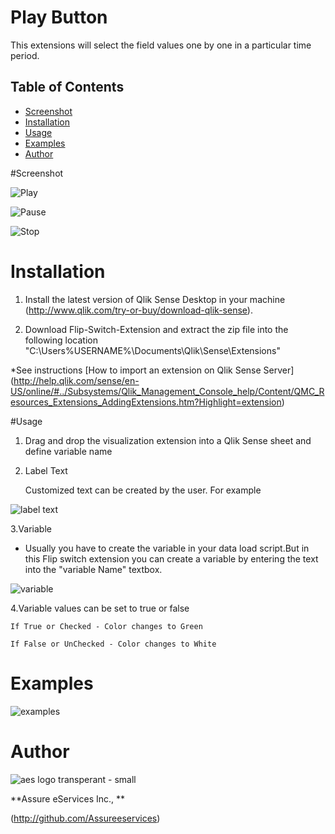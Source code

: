 # Play Button

This extensions will select the field values one by one in a particular time period.

## Table of Contents
* [Screenshot](#screenshot)
* [Installation](#installation)
* [Usage](#usage)
* [Examples](#Examples)
* [Author](#author)



#Screenshot

![Play](https://user-images.githubusercontent.com/18327523/33879680-30c473ce-df55-11e7-8b91-86b27fd19bf0.png)

![Pause](https://user-images.githubusercontent.com/18327523/33879715-4b289470-df55-11e7-8eea-466a90f044b4.png)

![Stop](https://user-images.githubusercontent.com/18327523/33879733-5ab1c52e-df55-11e7-92bf-7d651eecb987.png)


# Installation

1. Install the latest version of Qlik Sense Desktop in your machine (http://www.qlik.com/try-or-buy/download-qlik-sense).

2. Download Flip-Switch-Extension and extract the zip file into the following location "C:\Users\%USERNAME%\Documents\Qlik\Sense\Extensions\"

*See instructions 
[How to import an extension on Qlik Sense Server]
(http://help.qlik.com/sense/en-US/online/#../Subsystems/Qlik_Management_Console_help/Content/QMC_Resources_Extensions_AddingExtensions.htm?Highlight=extension)

#Usage

1. Drag and drop the visualization extension into a Qlik Sense sheet and define variable name

2. Label Text

	Customized text can be created by the user. For example

![label text](https://cloud.githubusercontent.com/assets/18327523/14352186/e027f5c8-fcf0-11e5-9c7f-5390bc543c5a.png) 

3.Variable

- Usually you have to create the variable in your data load script.But in this Flip switch extension you can create a variable by entering the text into the "variable Name" textbox.  
	

 ![variable](https://cloud.githubusercontent.com/assets/18327523/14352187/e02f9378-fcf0-11e5-8fe5-05962bcfecd6.png)
 
4.Variable values can be set to true or false
	
	If True or Checked - Color changes to Green

	If False or UnChecked - Color changes to White
 
# Examples
 
![examples](https://cloud.githubusercontent.com/assets/18327523/14352200/f35986c0-fcf0-11e5-93d2-7772e06c015e.png)
	
# Author

![aes logo transperant - small](https://cloud.githubusercontent.com/assets/18327523/14427159/d6e64e9c-0010-11e6-9532-d4682e9ea0a0.png)

**Assure eServices Inc., **

(http://github.com/Assureeservices)

